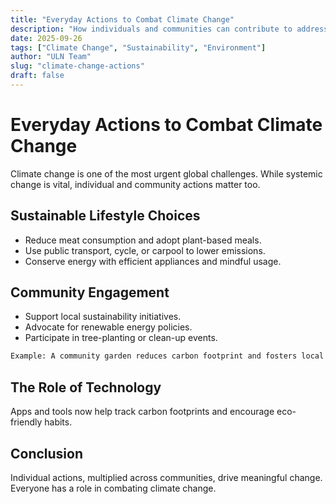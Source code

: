 ```yaml
---
title: "Everyday Actions to Combat Climate Change"
description: "How individuals and communities can contribute to addressing the climate crisis."
date: 2025-09-26
tags: ["Climate Change", "Sustainability", "Environment"]
author: "ULN Team"
slug: "climate-change-actions"
draft: false
---
```


# Everyday Actions to Combat Climate Change

Climate change is one of the most urgent global challenges. While systemic change is vital, individual and community actions matter too.

## Sustainable Lifestyle Choices

- Reduce meat consumption and adopt plant-based meals.  
- Use public transport, cycle, or carpool to lower emissions.  
- Conserve energy with efficient appliances and mindful usage.  

## Community Engagement

- Support local sustainability initiatives.  
- Advocate for renewable energy policies.  
- Participate in tree-planting or clean-up events.  

```txt
Example: A community garden reduces carbon footprint and fosters local resilience.
```

## The Role of Technology

Apps and tools now help track carbon footprints and encourage eco-friendly habits.

## Conclusion

Individual actions, multiplied across communities, drive meaningful change. Everyone has a role in combating climate change.

